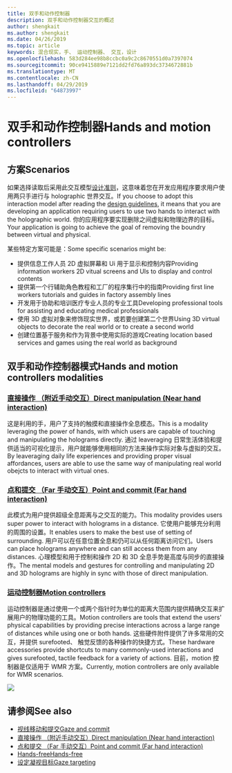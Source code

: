 ```yaml
---
title: 双手和动作控制器
description: 双手和动作控制器交互的概述
author: shengkait
ms.author: shengkait
ms.date: 04/26/2019
ms.topic: article
keywords: 混合现实，手、 运动控制器、 交互，设计
ms.openlocfilehash: 583d284ee98b8ccbc0a9c2c8670551d0a7397074
ms.sourcegitcommit: 90ce9415889e7121dd2fd76a893dc3734672881b
ms.translationtype: MT
ms.contentlocale: zh-CN
ms.lasthandoff: 04/29/2019
ms.locfileid: "64873997"
---
```

# <a name="hands-and-motion-controllers"></a><span data-ttu-id="cb71c-104">双手和动作控制器</span><span class="sxs-lookup"><span data-stu-id="cb71c-104">Hands and motion controllers</span></span>
## <a name="scenarios"></a><span data-ttu-id="cb71c-105">方案</span><span class="sxs-lookup"><span data-stu-id="cb71c-105">Scenarios</span></span>
<span data-ttu-id="cb71c-106">如果选择读取后采用此交互模型[设计准则](interaction-fundamentals.md)，这意味着您在开发应用程序要求用户使用两只手进行与 holographic 世界交互。</span><span class="sxs-lookup"><span data-stu-id="cb71c-106">If you choose to adopt this interaction model after reading the [design guidelines](interaction-fundamentals.md), it means that you are developing an application requiring users to use two hands to interact with the holographic world.</span></span> <span data-ttu-id="cb71c-107">你的应用程序要实现删除之间虚拟和物理边界的目标。</span><span class="sxs-lookup"><span data-stu-id="cb71c-107">Your application is going to achieve the goal of removing the boundry between virtual and physical.</span></span>

<span data-ttu-id="cb71c-108">某些特定方案可能是：</span><span class="sxs-lookup"><span data-stu-id="cb71c-108">Some specific scenarios might be:</span></span>
* <span data-ttu-id="cb71c-109">提供信息工作人员 2D 虚拟屏幕和 Ui 用于显示和控制内容</span><span class="sxs-lookup"><span data-stu-id="cb71c-109">Providing information workers 2D vitual screens and UIs to display and control contents</span></span>
* <span data-ttu-id="cb71c-110">提供第一个行辅助角色教程和工厂的程序集行中的指南</span><span class="sxs-lookup"><span data-stu-id="cb71c-110">Providing first line workers tutorials and guides in factory assembly lines</span></span>
* <span data-ttu-id="cb71c-111">开发用于协助和培训医疗专业人员的专业工具</span><span class="sxs-lookup"><span data-stu-id="cb71c-111">Developing professional tools for assisting and educating medical professionals</span></span>  
* <span data-ttu-id="cb71c-112">使用 3D 虚拟对象来修饰现实世界，或若要创建第二个世界</span><span class="sxs-lookup"><span data-stu-id="cb71c-112">Using 3D virtual objects to decorate the real world or to create a second world</span></span> 
* <span data-ttu-id="cb71c-113">创建位置基于服务和作为背景中使用实际的游戏</span><span class="sxs-lookup"><span data-stu-id="cb71c-113">Creating location based services and games using the real world as background</span></span>

## <a name="hands-and-motion-controllers-modalities"></a><span data-ttu-id="cb71c-114">双手和动作控制器模式</span><span class="sxs-lookup"><span data-stu-id="cb71c-114">Hands and motion controllers modalities</span></span>
### <a name="direct-manipulation-near-hand-interactiondirect-manipulationmd"></a>[<span data-ttu-id="cb71c-115">直接操作 （附近手动交互）</span><span class="sxs-lookup"><span data-stu-id="cb71c-115">Direct manipulation (Near hand interaction)</span></span>](direct-manipulation.md)
<span data-ttu-id="cb71c-116">这是利用的手，用户了支持的触摸和直接操作全息模态。</span><span class="sxs-lookup"><span data-stu-id="cb71c-116">This is a modality leveraging the power of hands, with which users are capable of touching and manipulating the holograms directly.</span></span> <span data-ttu-id="cb71c-117">通过 leaveraging 日常生活体验和提供适当的可视化提示，用户就能够使用相同的方法来操作实际对象与虚拟的交互。</span><span class="sxs-lookup"><span data-stu-id="cb71c-117">By leaveraging daily life experiences and providing proper visual affordances, users are able to use the same way of manipulating real world obejcts to interact with virtual ones.</span></span>   

### <a name="point-and-commit-far-hand-interactionpoint-and-commitmd"></a>[<span data-ttu-id="cb71c-118">点和提交 （Far 手动交互）</span><span class="sxs-lookup"><span data-stu-id="cb71c-118">Point and commit (Far hand interaction)</span></span>](point-and-commit.md)
<span data-ttu-id="cb71c-119">此模式为用户提供超级全息距离与之交互的能力。</span><span class="sxs-lookup"><span data-stu-id="cb71c-119">This modality provides users super power to interact with holograms in a distance.</span></span> <span data-ttu-id="cb71c-120">它使用户能够充分利用的周围的设置。</span><span class="sxs-lookup"><span data-stu-id="cb71c-120">It enables users to make the best use of setting of surrounding.</span></span> <span data-ttu-id="cb71c-121">用户可以在任意位置全息和仍可以从任何距离访问它们。</span><span class="sxs-lookup"><span data-stu-id="cb71c-121">Users can place holograms anywhere and can still access them from any distances.</span></span> <span data-ttu-id="cb71c-122">心理模型和用于控制和操作 2D 和 3D 全息手势是高度与同步的直接操作。</span><span class="sxs-lookup"><span data-stu-id="cb71c-122">The mental models and gestures for controlling and manipulating 2D and 3D holograms are highly in sync with those of direct manipulation.</span></span>

### <a name="motion-controllersmotion-controllersmd"></a>[<span data-ttu-id="cb71c-123">运动控制器</span><span class="sxs-lookup"><span data-stu-id="cb71c-123">Motion controllers</span></span>](motion-controllers.md)
<span data-ttu-id="cb71c-124">运动控制器是通过使用一个或两个指针时为单位的距离大范围内提供精确交互来扩展用户的物理功能的工具。</span><span class="sxs-lookup"><span data-stu-id="cb71c-124">Motion controllers are tools that extend the users' physical capabilities by providing precise interactions across a large range of distances while using one or both hands.</span></span> <span data-ttu-id="cb71c-125">这些硬件附件提供了许多常用的交互，并提供 surefooted、 触觉反馈的各种操作的快捷方式。</span><span class="sxs-lookup"><span data-stu-id="cb71c-125">These hardware accessories provide shortcuts to many commonly-used interactions and gives surefooted, tactile feedback for a variety of actions.</span></span> <span data-ttu-id="cb71c-126">目前，motion 控制器是仅适用于 WMR 方案。</span><span class="sxs-lookup"><span data-stu-id="cb71c-126">Currently, motion controllers are only available for WMR scenarios.</span></span> 

![](images/Hands-and-controllers-720px.jpg)<br>

## <a name="see-also"></a><span data-ttu-id="cb71c-127">请参阅</span><span class="sxs-lookup"><span data-stu-id="cb71c-127">See also</span></span>
* [<span data-ttu-id="cb71c-128">视线移动和提交</span><span class="sxs-lookup"><span data-stu-id="cb71c-128">Gaze and commit</span></span>](gaze-and-commit.md)
* [<span data-ttu-id="cb71c-129">直接操作 （附近手动交互）</span><span class="sxs-lookup"><span data-stu-id="cb71c-129">Direct manipulation (Near hand interaction)</span></span>](direct-manipulation.md)
* [<span data-ttu-id="cb71c-130">点和提交 （Far 手动交互）</span><span class="sxs-lookup"><span data-stu-id="cb71c-130">Point and commit (Far hand interaction)</span></span>](point-and-commit.md)
* [<span data-ttu-id="cb71c-131">Hands-free</span><span class="sxs-lookup"><span data-stu-id="cb71c-131">Hands-free</span></span>](hands-free.md)
* [<span data-ttu-id="cb71c-132">设定凝视目标</span><span class="sxs-lookup"><span data-stu-id="cb71c-132">Gaze targeting</span></span>](gaze-targeting.md)
